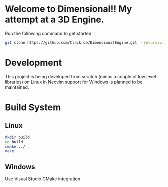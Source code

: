 # Welcome to Dimensional!! My attempt at a 3D Engine.

Run the following command to get started
```bash
git clone https://github.com/Clackroe/DimensionalEngine.git --recursive
```

# Development
This project is being developed from scratch (minus a couple of low level libraries) on Linux in Neovim support for Windows is planned to be maintained.

# Build System

## Linux
```bash
mkdir build
cd build
cmake ../
make
```

## Windows
Use Visual Studio CMake integration.
